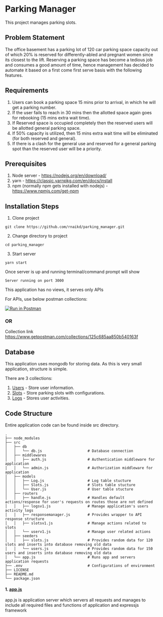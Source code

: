 # Parking Manager

This project manages parking slots.

## Problem Statement

The office basement has a parking lot of 120 car parking space capacity out of which 20% is reserved for differently-abled and pregnant women
since its closest to the lift.
Reserving a parking space has become a tedious job and consumes a good amount of time, hence management has decided to
automate it based on a first come first serve basis with the following features.

## Requirements
1. Users can book a parking space 15 mins prior to arrival, in which he will get a parking number.
2. If the user fails to reach in 30 mins then the allotted space again goes for rebooking (15 mins extra wait time).
3. If Reserved space is occupied completely then the reserved users will be allotted general parking space.
4. If 50% capacity is utilized, then 15 mins extra wait time will be eliminated (for both reserved and general).
5. If there is a clash for the general use and reserved for a general parking spot than the reserved user will be a priority.

## Prerequisites
1. Node server - https://nodejs.org/en/download/
2. yarn - https://classic.yarnpkg.com/en/docs/install
3. npm (normally npm gets installed with nodejs) - https://www.npmjs.com/get-npm 

## Installation Steps
1. Clone project 
```
git clone https://github.com/rnaikd/parking_manager.git
```
2. Change directory to project
```
cd parking_manager
```
3. Start server
```
yarn start
```

Once server is up and running terminal/command prompt will show
```
Server running on port 3000
```

This application has no views, it serves only APIs

For APIs, use below postman collections:

[![Run in Postman](https://run.pstmn.io/button.svg)](https://app.getpostman.com/run-collection/125c685aa850b540163f)

### OR 

Collection link
https://www.getpostman.com/collections/125c685aa850b540163f

## Database
This application uses mongodb for storing data. As this is very small application, structure is simple.

There are 3 collections:
1. [Users](https://github.com/rnaikd/parking_manager/blob/master/src/models/User.js) - Store user information.
2. [Slots](https://github.com/rnaikd/parking_manager/blob/master/src/models/Slots.js) - Store parking slots with configurations.
3. [Logs](https://github.com/rnaikd/parking_manager/blob/master/src/models/Log.js) - Stores user activities.

## Code Structure
Entire application code can be found inside src directory.
```
.
├── node_modules
├── src
│   ├── db
│   │   └── db.js                     # Database connection
│   ├── middlewares
│   │   ├── auth.js                   # Authentication middleware for application
│   │   └── admin.js                  # Authorization middleware for application
│   ├── models
│   │   ├── Log.js                    # Log table stucture
│   │   ├── Slots.js                  # Slots table stucture
│   │   └── User.js                   # User table stucture
│   ├── routers
│   │   ├── handle.js                 # Handles default actions/response for user's requests on routes those are not defined
│   │   ├── logsv1.js                 # Manage application's users activity logs
│   │   ├── responsemanager.js        # Provides wrapper to API response structure 
│   │   ├── slotsv1.js                # Manage actions related to slots
│   │   └── userv1.js                 # Manage user related actions
│   ├── seeders
│   │   ├── slots.js                  # Provides random data for 120 slots and inserts into database removing old data
│   │   └── users.js                  # Provides random data for 150 users and inserts into database removing old data
│   └── app.js                        # Runs app and servers application requests
├── .env                              # Configurations of environment
├── LICENSE
├── README.md
└── package.json
```


#### 1. [app.js](https://github.com/rnaikd/parking_manager/blob/master/src/app.js) 
app.js is application server which servers all requests and manages to include all required files and functions of application and expressjs framework

